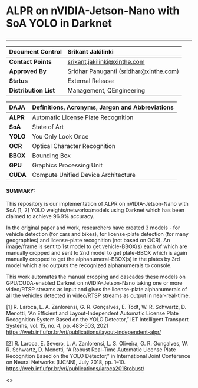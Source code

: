 # ALPR on nVIDIA-Jetson-Nano with SoA YOLO in Darknet</p>

------------

|**Document Control**|Srikant Jakilinki|
| :------------ | :------------ |
|**Contact Points**|srikant.jakilinki@xinthe.com|
|**Approved By**|Sridhar Panuganti (sridhar@xinthe.com)|
|**Status**|External Release|
|**Distribution List**|Management, QEngineering|

|**DAJA**|Definitions, Acronyms, Jargon and Abbreviations|
| :------------ | :------------ |
|**ALPR**|Automatic License Plate Recognition|
|**SoA**|State of Art|
|**YOLO**|You Only Look Once|
|**OCR**|Optical Character Recognition|
|**BBOX**|Bounding Box|
|**GPU**|Graphics Processing Unit|
|**CUDA**|Compute Unified Device Architecture|

#### SUMMARY:
This repository is our implementation of ALPR on nVIDIA-Jetson-Nano with SoA [1, 2] YOLO weights/networks/models using Darknet which has been claimed to achieve 96.9% accuracy.

In the original paper and work, researchers have created 3 models - for vehicle detection (for cars and bikes), for license-plate detection (for many geographies) and license-plate recognition (not based on OCR).
An image/frame is sent to 1st model to get vehicle-BBOX(s) each of which are manually cropped and sent to 2nd model to get plate-BBOX which is again manually cropped to get the alphanumeral-BBOX(s) in the plates by 3rd model which also outputs the recognized alphanumerals to console.

This work automates the manual cropping and cascades these models on GPU/CUDA-enabled Darknet on nVIDIA-Jetson-Nano taking one or more video/RTSP streams as input and gives the license-plate alphanumerals of all the vehicles detected in video/RTSP streams as output in near-real-time.

[1] R. Laroca, L. A. Zanlorensi, G. R. Gonçalves, E. Todt, W. R. Schwartz, D. Menotti, “An Efficient and Layout-Independent Automatic License Plate Recognition System Based on the YOLO Detector,” IET Intelligent Transport Systems, vol. 15, no. 4, pp. 483-503, 2021
https://web.inf.ufpr.br/vri/publications/layout-independent-alpr/

[2] R. Laroca, E. Severo, L. A. Zanlorensi, L. S. Oliveira, G. R. Gonçalves, W. R. Schwartz, D. Menotti, “A Robust Real-Time Automatic License Plate Recognition Based on the YOLO Detector,” in International Joint Conference on Neural Networks (IJCNN), July 2018, pp. 1–10.
https://web.inf.ufpr.br/vri/publications/laroca2018robust/

<>
